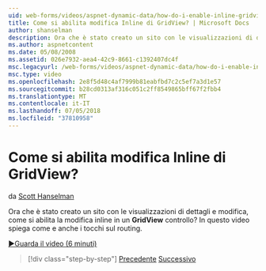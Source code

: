 ```yaml
---
uid: web-forms/videos/aspnet-dynamic-data/how-do-i-enable-inline-gridview-editing
title: Come si abilita modifica Inline di GridView? | Microsoft Docs
author: shanselman
description: Ora che è stato creato un sito con le visualizzazioni di dettagli e modifica, come si abilita la modifica inline in un controllo GridView? In questo video illustra come e anche touc...
ms.author: aspnetcontent
ms.date: 05/08/2008
ms.assetid: 026e7932-aea4-42c9-8661-c1392407dc4f
msc.legacyurl: /web-forms/videos/aspnet-dynamic-data/how-do-i-enable-inline-gridview-editing
msc.type: video
ms.openlocfilehash: 2e8f5d48c4af7999b81eabfbd7c2c5ef7a3d1e57
ms.sourcegitcommit: b28cd0313af316c051c2ff8549865bff67f2fbb4
ms.translationtype: MT
ms.contentlocale: it-IT
ms.lasthandoff: 07/05/2018
ms.locfileid: "37810958"
---
```

<a name="how-do-i-enable-inline-gridview-editing"></a>Come si abilita modifica Inline di GridView?
====================
da [Scott Hanselman](https://github.com/shanselman)

Ora che è stato creato un sito con le visualizzazioni di dettagli e modifica, come si abilita la modifica inline in un **GridView** controllo? In questo video spiega come e anche i tocchi sul routing.

[&#9654;Guarda il video (6 minuti)](https://channel9.msdn.com/Blogs/ASP-NET-Site-Videos/how-do-i-enable-inline-gridview-editing)

> [!div class="step-by-step"]
> [Precedente](your-first-scaffold-and-what-is-dynamic-data.md)
> [Successivo](how-do-i-change-how-my-fields-render.md)
